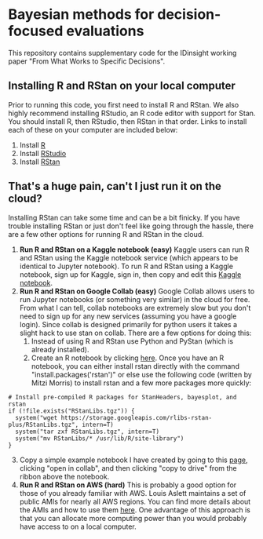 # Bayesian methods for decision-focused evaluations

This repository contains supplementary code for the IDinsight working paper "From What Works to Specific Decisions". 

## Installing R and RStan on your local computer
Prior to running this code, you first need to install R and RStan. We also highly recommend installing RStudio, an R code editor with support for Stan.  You should install R, then RStudio, then RStan in that order. Links to install each of these on your computer are included below:
1. Install [R](https://cran.rstudio.com/)
2. Install [RStudio](https://rstudio.com/products/rstudio/download/)
3. Install [RStan](https://github.com/stan-dev/rstan/wiki/RStan-Getting-Started) 


## That's a huge pain, can't I just run it on the cloud?
Installing RStan can take some time and can be a bit finicky. If you have trouble installing RStan or just don't feel like going through the hassle, there are a few other options for running R and RStan in the cloud.

1. **Run R and RStan on a Kaggle notebook (easy)**
Kaggle users can run R and RStan using the Kaggle notebook service (which appears to be identical to Jupyter notebook). To run R and RStan using a Kaggle notebook, sign up for Kaggle, sign in, then copy and edit this [Kaggle notebook](https://www.kaggle.com/thimac/rstan?scriptVersionId=20867095).
2. **Run R and RStan on Google Collab (easy)**
Google Collab allows users to run Jupyter notebooks (or something very similar) in the cloud for free. From what I can tell, collab notebooks are extremely slow but you don't need to sign up for any new services (assuming you have a google login).  Since collab is designed primarily for python users it takes a slight hack to use stan on collab.  There are a few options for doing this: 
   1. Instead of using R and RStan use Python and PyStan (which is already installed).
   2. Create an R notebook by clicking [here](https://colab.research.google.com/notebook#create=true&language=r). Once you have an R notebook, you can either install rstan directly with the command "install.packages('rstan')" or else use the following code (written by Mitzi Morris) to install rstan and a few more packages more quickly:
```
# Install pre-compiled R packages for StanHeaders, bayesplot, and rstan 
if (!file.exists("RStanLibs.tgz")) {
  system("wget https://storage.googleapis.com/rlibs-rstan-plus/RStanLibs.tgz", intern=T)
  system("tar zxf RStanLibs.tgz", intern=T)
  system("mv RStanLibs/* /usr/lib/R/site-library")
}
```
   3. Copy a simple example notebook I have created by going to this [page](https://github.com/dougj892/Jupyter-notebooks/blob/master/RStan_example.ipynb), clicking "open in collab", and then clicking "copy to drive" from the ribbon above the notebook. 
3. **Run R and RStan on AWS (hard)**
This is probably a good option for those of you already familiar with AWS.  Louis Aslett maintains a set of public AMIs for nearly all AWS regions.  You can find more details about the AMIs and how to use them [here](http://www.louisaslett.com/RStudio_AMI/). One advantage of this approach is that you can allocate more computing power than you would probably have access to on a local computer.  